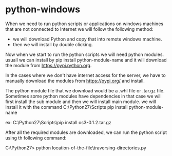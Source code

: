 # python-windows

When we need to run python scripts or applications on windows machines that are not connected to Internet we will follow the following method:
- we will download Python and copy that into remote windows machine.
- then we will install by double clicking.

Now when we start to run the python scripts we will need python modules. usuall we can install by pip install python-module-name and it will download the module from https://pypi.python.org.

In the cases where we don't have internet access for the server, we have to manually download the modules from https://pypi.org/ and install.

The python module file that we download would be a .whl file or .tar.gz file. Sometimes some python modules have dependencies in that case we will first install the sub module and then we will install main module.
we will install it with the command C:\Python27\Scripts pip install python-module-name

ex: C:\Python27\Scripts\pip install os3-0.1.2.tar.gz

After all the required modules are downloaded, we can run the python script using th following command:

C:\Python27> python location-of-the-file\traversing-directories.py
